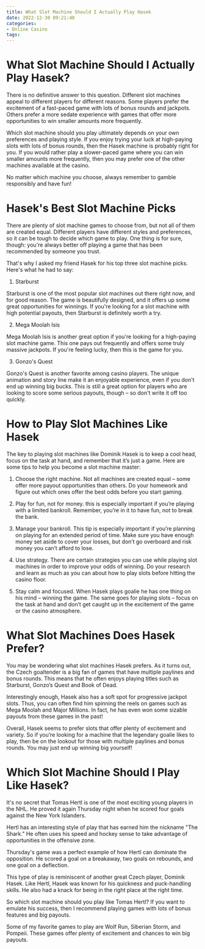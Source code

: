```yaml
---
title: What Slot Machine Should I Actually Play Hasek
date: 2022-12-30 09:21:48
categories:
- Online Casino
tags:
---
```



#  What Slot Machine Should I Actually Play Hasek?

There is no definitive answer to this question. Different slot machines appeal to different players for different reasons. Some players prefer the excitement of a fast-paced game with lots of bonus rounds and jackpots. Others prefer a more sedate experience with games that offer more opportunities to win smaller amounts more frequently.

Which slot machine should you play ultimately depends on your own preferences and playing style. If you enjoy trying your luck at high-paying slots with lots of bonus rounds, then the Hasek machine is probably right for you. If you would rather play a slower-paced game where you can win smaller amounts more frequently, then you may prefer one of the other machines available at the casino.

No matter which machine you choose, always remember to gamble responsibly and have fun!

#  Hasek's Best Slot Machine Picks 

There are plenty of slot machine games to choose from, but not all of them are created equal. Different players have different styles and preferences, so it can be tough to decide which game to play. One thing is for sure, though: you're always better off playing a game that has been recommended by someone you trust. 

That's why I asked my friend Hasek for his top three slot machine picks. Here's what he had to say:

1. Starburst

Starburst is one of the most popular slot machines out there right now, and for good reason. The game is beautifully designed, and it offers up some great opportunities for winnings. If you're looking for a slot machine with high potential payouts, then Starburst is definitely worth a try.

2. Mega Moolah Isis

Mega Moolah Isis is another great option if you're looking for a high-paying slot machine game. This one pays out frequently and offers some truly massive jackpots. If you're feeling lucky, then this is the game for you.

3. Gonzo's Quest

Gonzo's Quest is another favorite among casino players. The unique animation and story line make it an enjoyable experience, even if you don't end up winning big bucks. This is still a great option for players who are looking to score some serious payouts, though – so don't write it off too quickly.

#  How to Play Slot Machines Like Hasek 

The key to playing slot machines like Dominik Hasek is to keep a cool head, focus on the task at hand, and remember that it’s just a game. Here are some tips to help you become a slot machine master:

1. Choose the right machine. Not all machines are created equal – some offer more payout opportunities than others. Do your homework and figure out which ones offer the best odds before you start gaming.

2. Play for fun, not for money. this is especially important if you’re playing with a limited bankroll. Remember, you’re in it to have fun, not to break the bank.

3. Manage your bankroll. This tip is especially important if you’re planning on playing for an extended period of time. Make sure you have enough money set aside to cover your losses, but don’t go overboard and risk money you can’t afford to lose.

4. Use strategy. There are certain strategies you can use while playing slot machines in order to improve your odds of winning. Do your research and learn as much as you can about how to play slots before hitting the casino floor.

5. Stay calm and focused. When Hasek plays goalie he has one thing on his mind – winning the game. The same goes for playing slots – focus on the task at hand and don’t get caught up in the excitement of the game or the casino atmosphere.

#  What Slot Machines Does Hasek Prefer? 

You may be wondering what slot machines Hasek prefers. As it turns out, the Czech goaltender is a big fan of games that have multiple paylines and bonus rounds. This means that he often enjoys playing titles such as Starburst, Gonzo’s Quest and Book of Dead.

Interestingly enough, Hasek also has a soft spot for progressive jackpot slots. Thus, you can often find him spinning the reels on games such as Mega Moolah and Major Millions. In fact, he has even won some sizable payouts from these games in the past!

Overall, Hasek seems to prefer slots that offer plenty of excitement and variety. So if you’re looking for a machine that the legendary goalie likes to play, then be on the lookout for those with multiple paylines and bonus rounds. You may just end up winning big yourself!

#  Which Slot Machine Should I Play Like Hasek?

It's no secret that Tomas Hertl is one of the most exciting young players in the NHL. He proved it again Thursday night when he scored four goals against the New York Islanders.

Hertl has an interesting style of play that has earned him the nickname "The Shark." He often uses his speed and hockey sense to take advantage of opportunities in the offensive zone.

Thursday's game was a perfect example of how Hertl can dominate the opposition. He scored a goal on a breakaway, two goals on rebounds, and one goal on a deflection.

This type of play is reminiscent of another great Czech player, Dominik Hasek. Like Hertl, Hasek was known for his quickness and puck-handling skills. He also had a knack for being in the right place at the right time.

So which slot machine should you play like Tomas Hertl? If you want to emulate his success, then I recommend playing games with lots of bonus features and big payouts.

Some of my favorite games to play are Wolf Run, Siberian Storm, and Pompeii. These games offer plenty of excitement and chances to win big payouts.